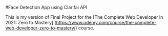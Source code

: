 #Face Detection App using Clarifai API

This is my version of Final Project for the [The Complete Web Developer in 2021: Zero to Mastery] (https://www.udemy.com/course/the-complete-web-developer-zero-to-mastery/) course.
